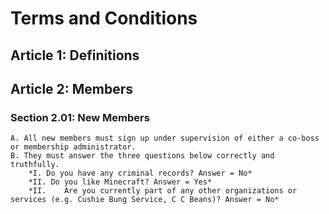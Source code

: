 # Terms and Conditions
## Article 1: Definitions

## Article 2: Members
### Section 2.01: New Members
    A. All new members must sign up under supervision of either a co-boss or membership administrator.
    B. They must answer the three questions below correctly and truthfully.
        *I.	Do you have any criminal records? Answer = No*
        *II. Do you like Minecraft? Answer = Yes*
        *II.	Are you currently part of any other organizations or services (e.g. Cushie Bung Service, C C Beans)? Answer = No*
